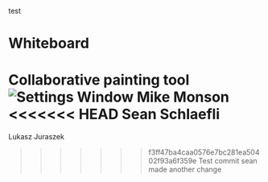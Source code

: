 test
# Whiteboard
Collaborative painting tool
![Settings Window](https://raw.github.com/elluck91/Whiteboard/master/src/CS151/image.png)
Mike Monson
<<<<<<< HEAD
Sean Schlaefli
=======
Lukasz Juraszek
>>>>>>> f3ff47ba4caa0576e7bc281ea50402f93a6f359e
Test commit
sean made another change